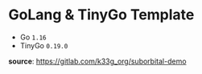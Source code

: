 # GoLang & TinyGo Template

- Go `1.16`
- TinyGo `0.19.0`

**source**: https://gitlab.com/k33g_org/suborbital-demo
